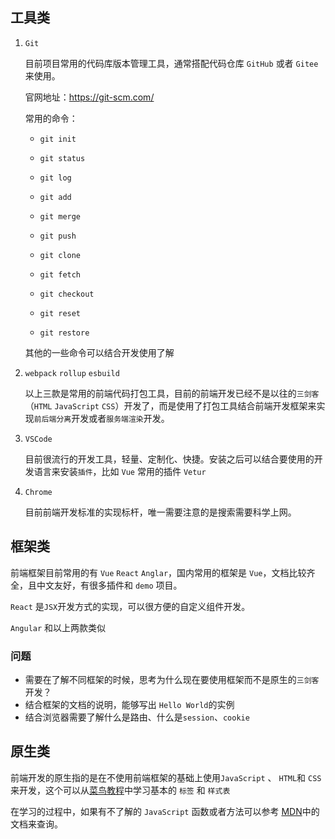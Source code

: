 ## 工具类

1. `Git` 

   目前项目常用的代码库版本管理工具，通常搭配代码仓库 `GitHub` 或者 `Gitee` 来使用。

   官网地址：https://git-scm.com/

   常用的命令：
   
   - `git init`

   - `git status`

   - `git log`

   - `git add`

   -  `git merge`

   -  `git push`

   -  `git clone`

   -  `git fetch`

   -  `git checkout`

   -  `git reset`

   -  `git restore`

     其他的一些命令可以结合开发使用了解

2. `webpack` `rollup` `esbuild`

   以上三款是常用的前端代码打包工具，目前的前端开发已经不是以往的`三剑客`（`HTML` `JavaScript` `CSS`）开发了，而是使用了打包工具结合前端开发框架来实现`前后端分离`开发或者`服务端渲染`开发。

3. `VSCode`

   目前很流行的开发工具，轻量、定制化、快捷。安装之后可以结合要使用的开发语言来安装`插件`，比如 `Vue` 常用的插件 `Vetur`

4. `Chrome`

   目前前端开发标准的实现标杆，唯一需要注意的是搜索需要科学上网。

## 框架类

前端框架目前常用的有 `Vue` `React` `Anglar`，国内常用的框架是 `Vue`，文档比较齐全，且中文友好，有很多插件和 `demo` 项目。

`React` 是`JSX`开发方式的实现，可以很方便的自定义组件开发。

`Angular` 和以上两款类似

### 问题

- 需要在了解不同框架的时候，思考为什么现在要使用框架而不是原生的`三剑客`开发？
- 结合框架的文档的说明，能够写出 `Hello World`的实例
- 结合浏览器需要了解什么是路由、什么是`session`、`cookie`

## 原生类

前端开发的原生指的是在不使用前端框架的基础上使用`JavaScript` 、 `HTML`和 `CSS`来开发，这个可以从[菜鸟教程](https://www.runoob.com/)中学习基本的 `标签` 和 `样式表`

在学习的过程中，如果有不了解的 `JavaScript` 函数或者方法可以参考 [MDN](https://developer.mozilla.org/zh-CN/)中的文档来查询。
